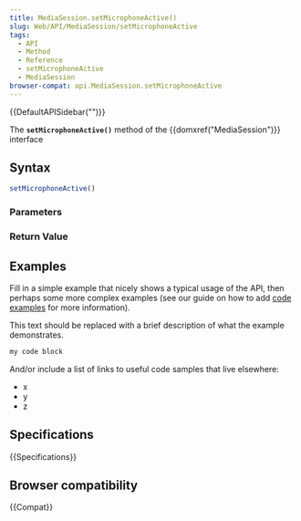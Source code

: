 ```yaml
---
title: MediaSession.setMicrophoneActive()
slug: Web/API/MediaSession/setMicrophoneActive
tags:
  - API
  - Method
  - Reference
  - setMicrophoneActive
  - MediaSession
browser-compat: api.MediaSession.setMicrophoneActive
---
```

{{DefaultAPISidebar("")}}

The **`setMicrophoneActive()`** method of the {{domxref("MediaSession")}} interface 

## Syntax

```js
setMicrophoneActive()
```

### Parameters



### Return Value



## Examples

Fill in a simple example that nicely shows a typical usage of the API, then perhaps some more complex examples (see our guide on how to add [code examples](/en-US/docs/MDN/Contribute/Structures/Code_examples) for more information).

This text should be replaced with a brief description of what the example demonstrates.

```js
my code block
```

And/or include a list of links to useful code samples that live elsewhere:

*   x
*   y
*   z

## Specifications

{{Specifications}}

## Browser compatibility

{{Compat}}

